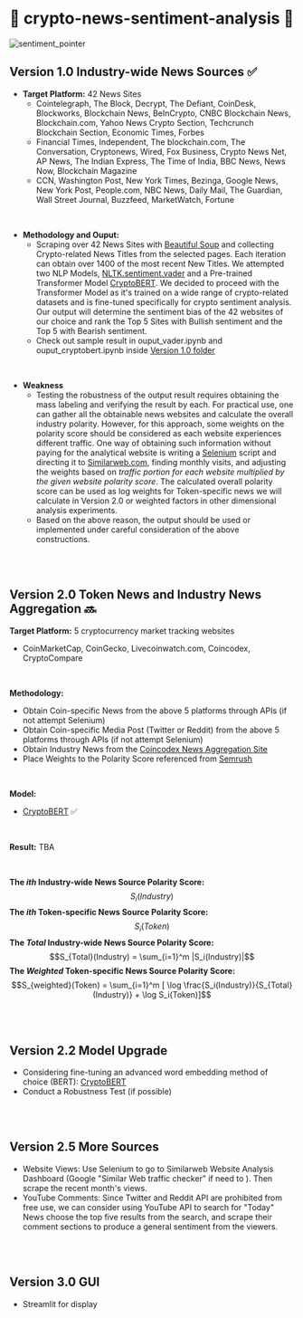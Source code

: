 # 🐂 crypto-news-sentiment-analysis 🧸

![sentiment_pointer](https://camo.githubusercontent.com/fd0f81957c4db8f54e6b0069be9ce68ab497c795813e1c14bc2c62d79df6469e/68747470733a2f2f7777772e6d61726b65746d6f746976652e636f6d2f6d61726b65745f6d6f746976652f73656e74696d656e742d616e616c797369732e6a7067)

## Version 1.0 Industry-wide News Sources  ✅
- **Target Platform:** 42 News Sites 
  - Cointelegraph, The Block, Decrypt, The Defiant, CoinDesk, Blockworks, Blockchain News, BeInCrypto, CNBC Blockchain News, Blockchain.com, Yahoo News Crypto Section, Techcrunch Blockchain Section, Economic Times, Forbes
  - Financial Times, Independent, The blockchain.com, The Conversation, Cryptonews, Wired, Fox Business, Crypto News Net, AP News, The Indian Express, The Time of India, BBC News, News Now, Blockchain Magazine
  - CCN, Washington Post, New York Times, Bezinga, Google News, New York Post, People.com, NBC News, Daily Mail, The Guardian, Wall Street Journal, Buzzfeed, MarketWatch, Fortune 

<br />

- **Methodology and Ouput:**
    - Scraping over 42 News Sites with [Beautiful Soup](https://pypi.org/project/beautifulsoup4/) and collecting Crypto-related News Titles from the selected pages. Each iteration can obtain over 1400 of the most recent New Titles. We attempted two NLP Models, [NLTK.sentiment.vader](https://www.nltk.org/_modules/nltk/sentiment/vader.html) and a Pre-trained Transformer Model [CryptoBERT](https://huggingface.co/ElKulako/cryptobert). We decided to proceed with the Transformer Model as it's trained on a wide range of crypto-related datasets and is fine-tuned specifically for crypto sentiment analysis. Our output will determine the sentiment bias of the 42 websites of our choice and rank the Top 5 Sites with Bullish sentiment and the Top 5 with Bearish sentiment.
    - Check out sample result in ouput_vader.ipynb and ouput_cryptobert.ipynb inside [Version 1.0 folder](https://github.com/HowardLiYH/crypto-news-sentiment-analysis/tree/main/version_1.0_Industry_wide_News)
 
<br />

- **Weakness**
  - Testing the robustness of the output result requires obtaining the mass labeling and verifying the result by each. For practical use, one can gather all the obtainable news websites and calculate the overall industry polarity. However, for this approach, some weights on the polarity score should be considered as each website experiences different traffic. One way of obtaining such information without paying for the analytical website is writing a [Selenium](https://www.selenium.dev/documentation/) script and directing it to [Similarweb.com](https://pro.similarweb.com/#/digitalsuite/home), finding monthly visits, and adjusting the weights based on *traffic portion for each website multiplied by the given website polarity score*. The calculated overall polarity score can be used as log weights for Token-specific news we will calculate in Version 2.0 or weighted factors in other dimensional analysis experiments.
  - Based on the above reason, the output should be used or implemented under careful consideration of the above constructions.

<br />
<br />

## Version 2.0 Token News and Industry News Aggregation 🔜

**Target Platform:** 5 cryptocurrency market tracking websites
- CoinMarketCap, CoinGecko, Livecoinwatch.com, Coincodex, CryptoCompare

<br />

**Methodology:** 
- Obtain Coin-specific News from the above 5 platforms through APIs (if not attempt Selenium)
- Obtain Coin-specific Media Post (Twitter or Reddit) from the above 5 platforms through APIs (if not attempt Selenium)
- Obtain Industry News from the [Coincodex News Aggregation Site](https://coincodex.com/news/)
- Place Weights to the Polarity Score referenced from [Semrush](https://www.semrush.com/website/coinmarketcap.com/competitors/)

<br />

**Model:** 

- [CryptoBERT](https://huggingface.co/ElKulako/cryptobert) ✅


<br />

**Result:** TBA

<br />

**The $`ith`$  Industry-wide News Source Polarity Score:** $$S_i(Industry)$$
**The $`ith`$  Token-specific News Source Polarity Score:** $$S_i(Token)$$
**The $`Total`$  Industry-wide News Source Polarity Score:** $$S_{Total}(Industry) = \sum_{i=1}^m |S_i(Industry)|$$
**The $`Weighted`$ Token-specific News Source Polarity Score:** $$S_{weighted}(Token) = \sum_{i=1}^m [ \log \frac{S_i(Industry)}{S_{Total}(Industry)} + \log S_i(Token)]$$

<br />
<br />

## Version 2.2  Model Upgrade
- Considering fine-tuning an advanced word embedding method of choice (BERT): [CryptoBERT](https://huggingface.co/ElKulako/cryptobert)
- Conduct a Robustness Test (if possible)

<br />
<br />
  
## Version 2.5 More Sources
- Website Views: Use Selenium to go to Similarweb Website Analysis Dashboard (Google "Similar Web traffic checker" if need to ). Then scrape the recent month's views.
- YouTube Comments: Since Twitter and Reddit API are prohibited from free use, we can consider using YouTube API to search for "Today" News choose the top five results from the search, and scrape their comment sections to produce a general sentiment from the viewers. 


<br />
<br />

## Version 3.0 GUI
- Streamlit for display



